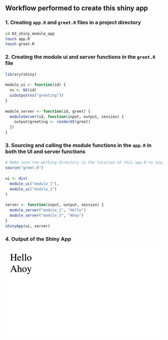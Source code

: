## Workflow performed to create this shiny app

### 1. Creating `app.R` and `greet.R` files in a project directory

```bash
cd 03_shiny_module_app
touch app.R
touch greet.R
```

### 2. Creating the module ui and server functions in the `greet.R` file

```r
library(shiny)

module_ui <- function(id) {
  ns <- NS(id)
  uiOutput(ns("greeting"))
}

module_server <- function(id, greet) {
  moduleServer(id, function(input, output, session) {
    output$greeting <- renderUI(greet)
  })
}
```

### 3. Sourcing and calling the module functions in the `app.R` in both the UI and server functions

```r
# Make sure the working directory is the location of this app.R to source greet
source("greet.R")

ui <- div(
  module_ui("module_1"),
  module_ui("module_2")
)

server <- function(input, output, session) {
  module_server("module_1", "Hello")
  module_server("module_2", "Ahoy")
}
shinyApp(ui, server)
```

### 4. Output of the Shiny App

![Shiny App Output Screenshot](app_screenshot.png "Shiny App Output Screenshot")
